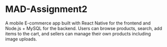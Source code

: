 # MAD-Assignment2
A mobile E-commerce app built with React Native for the frontend and Node.js + MySQL for the backend. Users can browse products, search, add items to the cart, and sellers can manage their own products including image uploads.
